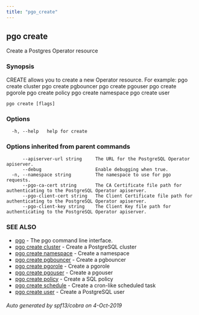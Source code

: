 ```yaml
---
title: "pgo_create"
---
```

## pgo create

Create a Postgres Operator resource

### Synopsis

CREATE allows you to create a new Operator resource. For example:
    pgo create cluster
    pgo create pgbouncer
    pgo create pgouser
    pgo create pgorole
    pgo create policy
    pgo create namespace
    pgo create user

```
pgo create [flags]
```

### Options

```
  -h, --help   help for create
```

### Options inherited from parent commands

```
      --apiserver-url string     The URL for the PostgreSQL Operator apiserver.
      --debug                    Enable debugging when true.
  -n, --namespace string         The namespace to use for pgo requests.
      --pgo-ca-cert string       The CA Certificate file path for authenticating to the PostgreSQL Operator apiserver.
      --pgo-client-cert string   The Client Certificate file path for authenticating to the PostgreSQL Operator apiserver.
      --pgo-client-key string    The Client Key file path for authenticating to the PostgreSQL Operator apiserver.
```

### SEE ALSO

* [pgo](/operatorcli/cli/pgo/)	 - The pgo command line interface.
* [pgo create cluster](/operatorcli/cli/pgo_create_cluster/)	 - Create a PostgreSQL cluster
* [pgo create namespace](/operatorcli/cli/pgo_create_namespace/)	 - Create a namespace
* [pgo create pgbouncer](/operatorcli/cli/pgo_create_pgbouncer/)	 - Create a pgbouncer
* [pgo create pgorole](/operatorcli/cli/pgo_create_pgorole/)	 - Create a pgorole
* [pgo create pgouser](/operatorcli/cli/pgo_create_pgouser/)	 - Create a pgouser
* [pgo create policy](/operatorcli/cli/pgo_create_policy/)	 - Create a SQL policy
* [pgo create schedule](/operatorcli/cli/pgo_create_schedule/)	 - Create a cron-like scheduled task
* [pgo create user](/operatorcli/cli/pgo_create_user/)	 - Create a PostgreSQL user

###### Auto generated by spf13/cobra on 4-Oct-2019
